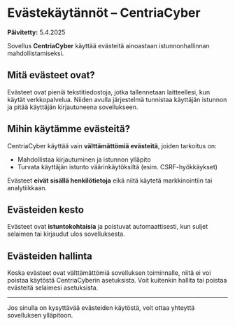 # Evästekäytännöt – CentriaCyber

**Päivitetty:** 5.4.2025

Sovellus **CentriaCyber** käyttää evästeitä ainoastaan istunnonhallinnan mahdollistamiseksi.

## Mitä evästeet ovat?

Evästeet ovat pieniä tekstitiedostoja, jotka tallennetaan laitteellesi, kun käytät verkkopalvelua. Niiden avulla järjestelmä tunnistaa käyttäjän istunnon ja pitää käyttäjän kirjautuneena sovellukseen.

## Mihin käytämme evästeitä?

CentriaCyber käyttää vain **välttämättömiä evästeitä**, joiden tarkoitus on:

- Mahdollistaa kirjautuminen ja istunnon ylläpito
- Turvata käyttäjän istunto väärinkäytöksiltä (esim. CSRF-hyökkäykset)

Evästeet **eivät sisällä henkilötietoja** eikä niitä käytetä markkinointiin tai analytiikkaan.

## Evästeiden kesto

Evästeet ovat **istuntokohtaisia** ja poistuvat automaattisesti, kun suljet selaimen tai kirjaudut ulos sovelluksesta.

## Evästeiden hallinta

Koska evästeet ovat välttämättömiä sovelluksen toiminnalle, niitä ei voi poistaa käytöstä CentriaCyberin asetuksista. Voit kuitenkin hallita tai poistaa evästeitä selaimesi asetuksista.

---

Jos sinulla on kysyttävää evästeiden käytöstä, voit ottaa yhteyttä sovelluksen ylläpitoon.


